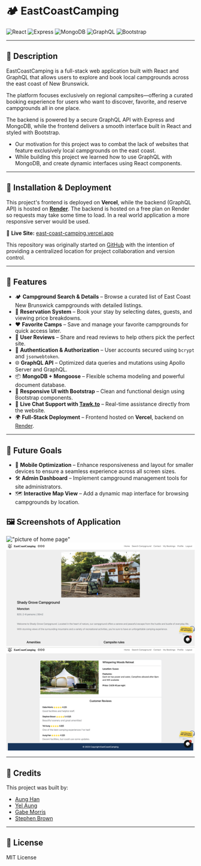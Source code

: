# 🏕️ EastCoastCamping

![React](https://img.shields.io/badge/React-blue)
![Express](https://img.shields.io/badge/Express-yellow)
![MongoDB](https://img.shields.io/badge/MongoDB-green)
![GraphQL](https://img.shields.io/badge/Graphql-red)
![Bootstrap](https://img.shields.io/badge/Bootstrap-blueviolet)

---

## 📖 Description

EastCoastCamping is a full-stack web application built with React and GraphQL that allows users to explore and book local campgrounds across the east coast of New Brunswick.

The platform focuses exclusively on regional campsites—offering a curated booking experience for users who want to discover, favorite, and reserve campgrounds all in one place.

The backend is powered by a secure GraphQL API with Express and MongoDB, while the frontend delivers a smooth interface built in React and styled with Bootstrap.

- Our motivation for this project was to combat the lack of websites that feature exclusively local campgrounds on the east coast.  
- While building this project we learned how to use GraphQL with MongoDB, and create dynamic interfaces using React components.

---

## 🚀 Installation & Deployment

This project's frontend is deployed on **Vercel**, while the backend (GraphQL API) is hosted on **[Render](https://render.com/)**.
The backend is hosted on a free plan on Render so requests may take some time to load. In a real world application a more responsive server would be used.

🔗 **Live Site:** [east-coast-camping.vercel.app](https://east-coast-camping.vercel.app/)

This repository was originally started on [GitHub](https://github.com/Mo2207) with the intention of providing a centralized location for project collaboration and version control.

---

## 🚀 Features

- 🏕️ **Campground Search & Details** – Browse a curated list of East Coast New Brunswick campgrounds with detailed listings.
- 🧾 **Reservation System** – Book your stay by selecting dates, guests, and viewing price breakdowns.
- ❤️ **Favorite Camps** – Save and manage your favorite campgrounds for quick access later.
- 📝 **User Reviews** – Share and read reviews to help others pick the perfect site.
- 🔐 **Authentication & Authorization** – User accounts secured using `bcrypt` and `jsonwebtoken`.
- 🌐 **GraphQL API** – Optimized data queries and mutations using Apollo Server and GraphQL.
- 📦 **MongoDB + Mongoose** – Flexible schema modeling and powerful document database.
- 🎨 **Responsive UI with Bootstrap** – Clean and functional design using Bootstrap components.
- 💬 **Live Chat Support with [Tawk.to](https://www.tawk.to/)** – Real-time assistance directly from the website.
- 🌍 **Full-Stack Deployment** – Frontend hosted on **Vercel**, backend on [Render](https://render.com/).

---

## 🔮 Future Goals

- 📱 **Mobile Optimization** – Enhance responsiveness and layout for smaller devices to ensure a seamless experience across all screen sizes.
- 🛠️ **Admin Dashboard** – Implement campground management tools for site administrators.
- 🗺️ **Interactive Map View** – Add a dynamic map interface for browsing campgrounds by location.


## 🖼️ Screenshots of Application

!["picture of home page"](./client/readmeImages/home-page.png)  
!["picture of camp page"](./client/readmeImages/camp-page.png)  
!["picture of review page"](./client/readmeImages/review-page.png)

---

## 🙌 Credits

This project was built by:

- [Aung Han](https://github.com/Aungphyohan5)  
- [Yel Aung](https://github.com/Yelzaw)  
- [Gabe Morris](https://github.com/Mo2207)  
- [Stephen Brown](https://github.com/stephenrbrownnb)

---

## 📄 License

MIT License

